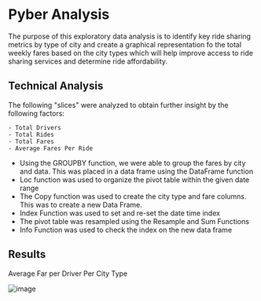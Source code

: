 # Pyber Analysis
The purpose of this exploratory data analysis is to identify key ride sharing metrics by type of city 
and create a graphical representation fo the total weekly fares based on the city types which will help 
improve access to ride sharing services and determine ride affordability.

## Technical Analysis

The following "slices" were analyzed to obtain further insight by the following factors:

    - Total Drivers
    - Total Rides
    - Total Fares
    - Average Fares Per Ride

- Using the GROUPBY function, we were able to group the fares by city and data.  This was placed in a data frame using the DataFrame function
- Loc function was used to organize the pivot table within the given date range
- The Copy function was used to create the city type and fare columns.  This was to create a new Data Frame.
- Index Function was used to set and re-set the date time index
- The pivot table was resampled using the Resample and Sum Functions
- Info Function was used to check the index on the new data frame

## Results

Average Far per Driver Per City Type

![image](https://user-images.githubusercontent.com/8845050/168445116-1327bd19-eb58-4f7d-8ac2-1a5805374f17.png)

